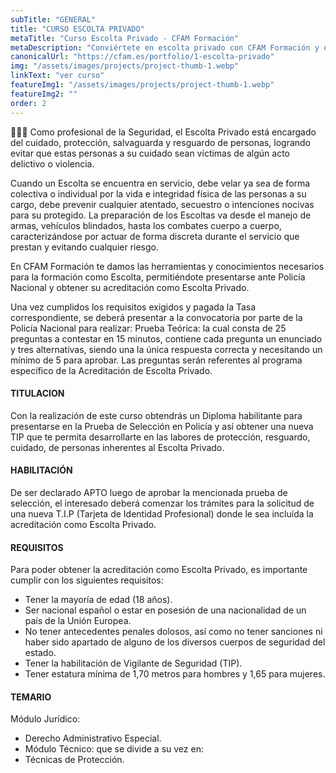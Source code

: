 ```yaml
---
subTitle: "GENERAL" 
title: "CURSO ESCOLTA PRIVADO"
metaTitle: "Curso Escolta Privado - CFAM Formación"
metaDescription: "Conviértete en escolta privado con CFAM Formación y obtén la acreditación oficial que abre las puertas a una carrera en el sector de la seguridad."
canonicalUrl: "https://cfam.es/portfolio/1-escolta-privado"
img: "/assets/images/projects/project-thumb-1.webp"
linkText: "ver curso"
featureImg1: "/assets/images/projects/project-thumb-1.webp"
featureImg2: ""
order: 2
---
```

👮‍♂️👮 Como profesional de la Seguridad, el Escolta Privado está encargado del cuidado, protección,
salvaguarda y resguardo de personas, logrando evitar que estas personas a su cuidado sean
víctimas de algún acto delictivo o violencia.

Cuando un Escolta se encuentra en servicio, debe velar ya sea de forma colectiva o individual
por la vida e integridad física de las personas a su cargo, debe prevenir cualquier atentado,
secuestro o intenciones nocivas para su protegido. La preparación de los Escoltas va desde el
manejo de armas, vehículos blindados, hasta los combates cuerpo a cuerpo, caracterizándose
por actuar de forma discreta durante el servicio que prestan y evitando cualquier riesgo.

En CFAM Formación te damos las herramientas y conocimientos necesarios para la formación
como Escolta, permitiéndote presentarse ante Policía Nacional y obtener su acreditación
como Escolta Privado.

Una vez cumplidos los requisitos exigidos y pagada la Tasa correspondiente, se deberá
presentar a la convocatoria por parte de la Policía Nacional para realizar:
Prueba Teórica: la cual consta de 25 preguntas a contestar en 15 minutos, contiene cada
pregunta un enunciado y tres alternativas, siendo una la única respuesta correcta y necesitando
un mínimo de 5 para aprobar. Las preguntas serán referentes al programa específico de la
Acreditación de Escolta Privado.

#### TITULACION
Con la realización de este curso obtendrás un Diploma habilitante para presentarse en la
Prueba de Selección en Policía y así obtener una nueva TIP que te permita desarrollarte en las
labores de protección, resguardo, cuidado, de personas inherentes al Escolta Privado.

#### HABILITACIÓN
De ser declarado APTO luego de aprobar la mencionada prueba de selección, el interesado
deberá comenzar los trámites para la solicitud de una nueva T.I.P (Tarjeta de Identidad
Profesional) donde le sea incluída la acreditación como Escolta Privado.

#### REQUISITOS
Para poder obtener la acreditación como Escolta Privado, es importante cumplir con los
siguientes requisitos:
- Tener la mayoría de edad (18 años).
- Ser nacional español o estar en posesión de una nacionalidad de un país de la Unión
Europea.
- No tener antecedentes penales dolosos, así como no tener sanciones ni haber sido
apartado de alguno de los diversos cuerpos de seguridad del estado.
- Tener la habilitación de Vigilante de Seguridad (TIP).
- Tener estatura mínima de 1,70 metros para hombres y 1,65 para mujeres.

#### TEMARIO
Módulo Jurídico:
- Derecho Administrativo Especial.
- Módulo Técnico: que se divide a su vez en:
- Técnicas de Protección.
